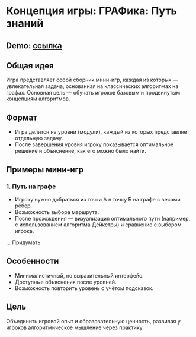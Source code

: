 # Концепция игры: **ГРАФика: Путь знаний**

## Demo: [ссылка](https://rn7cvj-dvfu.github.io/6-semester-game-dev/)

## Общая идея
Игра представляет собой сборник мини-игр, каждая из которых — увлекательная задача, основанная на классических алгоритмах на графах. Основная цель — обучать игроков базовым и продвинутым концепциям алгоритмов.
## Формат
- Игра делится на уровни (модули), каждый из которых представляет отдельную задачу.
- После завершения уровня игроку показывается оптимальное решение и объяснение, как его можно было найти.

## Примеры мини-игр

### 1. **Путь на графе**
- Игроку нужно добраться из точки А в точку Б на графе с весами рёбер.
- Возможность выбора маршрута.
- После прохождения — визуализация оптимального пути (например, с использованием алгоритма Дейкстры) и сравнение с выбором игрока.

... Придумать

## Особенности
- Минималистичный, но выразительный интерфейс.
- Доступные объяснения после уровней.
- Возможность повторить уровень с учётом подсказок.

## Цель
Объединить игровой опыт и образовательную ценность, развивая у игроков алгоритмическое мышление через практику.

